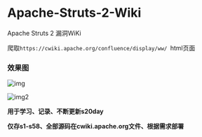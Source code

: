 # Apache-Struts-2-Wiki
Apache Struts 2 漏洞WiKi

爬取`https://cwiki.apache.org/confluence/display/ww/ `html页面

### 效果图

![img](https://l0ki-town.oss-cn-beijing.aliyuncs.com/l0ki.top/image-20200814133157603.png)

![img2](https://l0ki-town.oss-cn-beijing.aliyuncs.com/l0ki.top/image-20200814132436305.png)

**用于学习、记录、不断更新s20day**

**仅存s1-s58、全部源码在cwiki.apache.org文件、根据需求部署**
